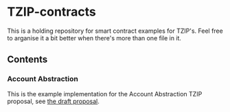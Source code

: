 # TZIP-contracts

This is a holding repository for smart contract examples for TZIP's. Feel free to arganise it a bit better when there's more than one file in it.

## Contents

### Account Abstraction 
This is the example implementation for the Account Abstraction TZIP proposal, see [the draft proposal](https://docs.google.com/document/d/1JINXRCDQ-ZmFOd-3XDeIusl-3R8eR8ZkBhBpN76hJeM/edit?pli=1).
